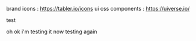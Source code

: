 brand icons : https://tabler.io/icons
ui css components : https://uiverse.io/

test

oh ok i'm testing it now
testing again
